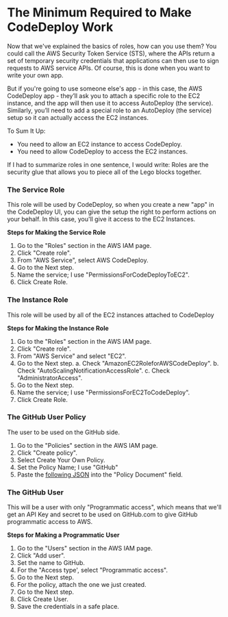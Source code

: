 # The Minimum Required to Make CodeDeploy Work

Now that we've explained the basics of roles, how can you use them? You could call the AWS Security Token Service (STS), where the APIs return a set of temporary security credentials that applications can then use to sign requests to AWS service APIs. Of course, this is done when you want to write your own app.

But if you're going to use someone else's app - in this case, the AWS CodeDeploy app - they’ll ask you to attach a specific role to the EC2 instance, and the app will then use it to access AutoDeploy (the service). Similarly, you’ll need to add a special role to an AutoDeploy (the service) setup so it can actually access the EC2 instances.

To Sum It Up:

- You need to allow an EC2 instance to access CodeDeploy.
- You need to allow CodeDeploy to access the EC2 instances.

If I had to summarize roles in one sentence, I would write: Roles are the security glue that allows you to piece all of the Lego blocks together.

### The Service Role

This role will be used by CodeDeploy, so when you create a new "app" in the CodeDeploy UI, you can give the setup the right to perform actions on your behalf. In this case, you'll give it access to the EC2 Instances.

**Steps for Making the Service Role**

1. Go to the "Roles" section in the AWS IAM page.
2. Click "Create role".
3. From "AWS Service", select AWS CodeDeploy.
4. Go to the Next step.
5. Name the service; I use "PermissionsForCodeDeployToEC2".
6. Click Create Role.

### The Instance Role

This role will be used by all of the EC2 instances attached to CodeDeploy

**Steps for Making the Instance Role**

1. Go to the "Roles" section in the AWS IAM page.
2. Click "Create role".
3. From "AWS Service" and select "EC2".
4. Go to the Next step.
   a. Check "AmazonEC2RoleforAWSCodeDeploy".
   b. Check "AutoScalingNotificationAccessRole".
   c. Check "AdministratorAccess".
5. Go to the Next step.
6. Name the service; I use "PermissionsForEC2ToCodeDeploy".
7. Click Create Role.

### The GitHub User Policy

The user to be used on the GitHub side.

1. Go to the "Policies" section in the AWS IAM page.
2. Click "Create policy".
3. Select Create Your Own Policy.
4. Set the Policy Name; I use "GitHub"
5. Paste the [following JSON](https://github.com/davidgatti/How-to-think-about-the-AWS-infrastructure/blob/master/xx_Blueprints/01_CodeDeploy/00_GitHub%20to%20AWS/GitHub_Policy.json) into the "Policy Document" field.

### The GitHub User

This will be a user with only "Programmatic access", which means that we'll get an API Key and secret to be used on GitHub.com to give GitHub programmatic access to AWS.

**Steps for Making a Programmatic User**

1. Go to the "Users" section in the AWS IAM page.
2. Click "Add user".
3. Set the name to GitHub.
4. For the "Access type', select "Programmatic access".
5. Go to the Next step.
6. For the policy, attach the one we just created.
7. Go to the Next step.
8. Click Create User.
9. Save the credentials in a safe place.
